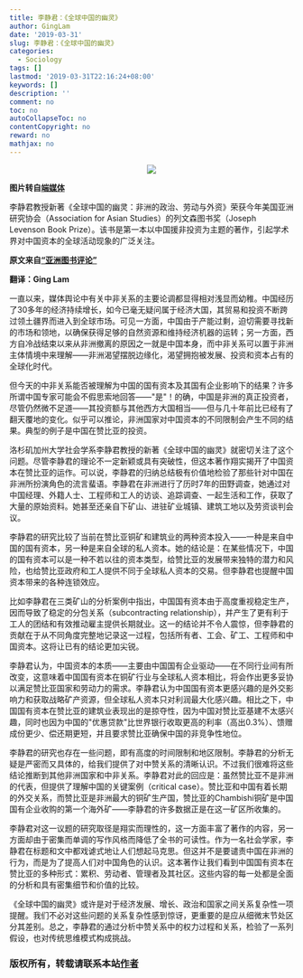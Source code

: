 ```yaml
---
title: 李静君：《全球中国的幽灵》
author: GingLam
date: '2019-03-31'
slug: 李静君：《全球中国的幽灵》
categories:
  - Sociology
tags: []
lastmod: '2019-03-31T22:16:24+08:00'
keywords: []
description: ''
comment: no
toc: no
autoCollapseToc: no
contentCopyright: no
reward: no
mathjax: no
---
```

<div align=center><img src="https://d32kak7w9u5ewj.cloudfront.net/media/image/2018/12/41bf2bfc6775438e999ba5d491f21387.jpg"></div>
<div align=center>
</div>

**图片转自[端媒体](https://theinitium.com/article/20181214-opinion-cklee-china-in-africa-colonization-accusation/)**

李静君教授新著《全球中国的幽灵：非洲的政治、劳动与外资》荣获今年美国亚洲研究协会（Association for Asian Studies）的列文森图书奖（Joseph Levenson Book Prize）。该书是第一本以中国援非投资为主题的著作，引起学术界对中国资本的全球活动现象的广泛关注。

**原文来自[“亚洲图书评论”](http://asianreviewofbooks.com/content/the-specter-of-global-china-politics-labor-and-foreign-investment-in-africa-by-ching-kwan-lee/)**

**翻译：Ging Lam**

一直以来，媒体舆论中有关中非关系的主要论调都显得相对浅显而幼稚。中国经历了30多年的经济持续增长，如今已毫无疑问属于经济大国，其贸易和投资不断跨过领土疆界而进入到全球市场。可见一方面，中国由于产能过剩，迫切需要寻找新的市场和领地，以确保获得足够的自然资源和维持经济机器的运转；另一方面，西方自冷战结束以来从非洲撤离的原因之一就是中国本身，而中非关系可以置于非洲主体情境中来理解——非洲渴望摆脱边缘化，渴望拥抱被发展、投资和资本占有的全球化时代。

但今天的中非关系能否被理解为中国的国有资本及其国有企业影响下的结果？许多所谓中国专家可能会不假思索地回答——"是"！的确，中国是非洲的真正投资者，尽管仍然微不足道——其投资额与其他西方大国相当——但与几十年前比已经有了翻天覆地的变化。似乎可以推论，非洲国家对中国资本的不同限制会产生不同的结果。典型的例子是中国在赞比亚的投资。

<!--more-->

洛杉矶加州大学社会学系李静君教授的新著《全球中国的幽灵》就密切关注了这个问题。尽管李静君的理论不一定新颖或具有突破性，但这本著作翔实揭开了中国资本在赞比亚的运作。可以说，李静君的归纳总结极有价值地检验了那些针对中国在非洲所扮演角色的流言蜚语。李静君在非洲进行了历时7年的田野调查，她通过对中国经理、外籍人士、工程师和工人的访谈、追踪调查、一起生活和工作，获取了大量的原始资料。她甚至还亲自下矿山、进驻矿业城镇、建筑工地以及劳资谈判会议。

李静君的研究比较了当前在赞比亚铜矿和建筑业的两种资本投入——一种是来自中国的国有资本，另一种是来自全球的私人资本。她的结论是：在某些情况下，中国的国有资本可以是一种不若以往的资本类型，给赞比亚的发展带来独特的潜力和风险，也给赞比亚政府和工人提供不同于全球私人资本的交易。但李静君也提醒中国资本带来的各种连锁效应。

比如李静君在三类矿山的分析案例中指出，中国国有资本由于高度重视稳定生产，因而导致了稳定的分包关系（subcontracting relationship），并产生了更有利于工人的团结和有效推动雇主提供长期就业。这一的结论并不令人震惊，但李静君的贡献在于从不同角度完整地记录这一过程，包括所有者、工会、矿工、工程师和中国资本。这将让已有的结论更加尖锐。

李静君认为，中国资本的本质——主要由中国国有企业驱动——在不同行业间有所改变，这意味着中国国有资本在铜矿行业与全球私人资本相比，将会作出更多妥协以满足赞比亚国家和劳动力的需求。李静君认为中国国有资本更感兴趣的是外交影响力和获取战略矿产资源，但全球私人资本只对利润最大化感兴趣。相比之下，中国国有资本在赞比亚的建筑业表现出的是掠夺性，因为中国对赞比亚基建不太感兴趣，同时也因为中国的"优惠贷款"比世界银行收取更高的利率（高出0.3%）、馈赠成份更少、偿还期更短，并且要求赞比亚确保中国的非竞争性地位。

李静君的研究也存在一些问题，即有高度的时间限制和地区限制。李静君的分析无疑是严密而又具体的，给我们提供了对中赞关系的清晰认识。不过我们很难将这些结论推断到其他非洲国家和中非关系。李静君对此的回应是：虽然赞比亚不是非洲的代表，但提供了理解中国的关键案例（critical case）。赞比亚和中国有着长期的外交关系，而赞比亚是非洲最大的铜矿生产国，赞比亚的Chambishi铜矿是中国国有企业收购的第一个海外矿——李静君的许多数据正是在这一矿区所收集的。

李静君对这一议题的研究取径是翔实而理性的，这一方面丰富了著作的内容，另一方面却由于密集而单调的写作风格而降低了全书的可读性。作为一名社会学家，李静君在标题和文中都戏谑式地让人们想起马克思。但这并不是要谴责中国在非洲的行为，而是为了提高人们对中国角色的认识。这本著作让我们看到中国国有资本在赞比亚的多种形式：累积、劳动者、管理者及其社区。这些内容的每一处都是全面的分析和具有密集细节和价值的比较。

《全球中国的幽灵》或许是对于经济发展、增长、政治和国家之间关系复杂性一项提醒。我们不必对这些问题的关系复杂性感到惊讶，更重要的是应从细微末节处区分其差别。总之，李静君的通过分析中赞关系中的权力过程和关系，检验了一系列假设，也对传统思维模式构成挑战。


### 版权所有，转载请联系本站[作者](mailto:linj83@mail2.sysu.edu.cn)
